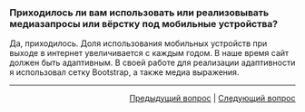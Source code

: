 ### Приходилось ли вам использовать или реализовывать медиазапросы или вёрстку под мобильные устройства?

Да, приходилось. Доля использования мобильных устройств при выходе в интернет увеличивается с каждым годом. В наше время сайт должен быть адаптивным.
В своей работе для реализации адаптивности я использовал сетку Bootstrap, а также медиа выражения.

---

<div align="right">
<a href="10.md">Предыдущий вопрос</a> | <a href="12.md">Следующий вопрос</a>
</div>
